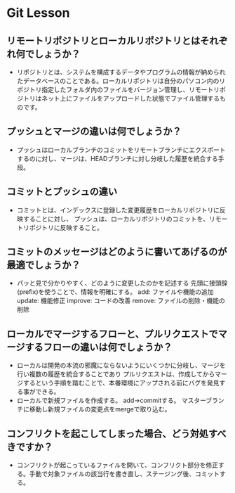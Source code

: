 # Git Lesson

## リモートリポジトリとローカルリポジトリとはそれぞれ何でしょうか？
- リポジトリとは、システムを構成するデータやプログラムの情報が納められたデータベースのことである。ローカルリポジトリは自分のパソコン内のリポジトリ指定したフォルダ内のファイルをバージョン管理し、リモートリポジトリはネット上にファイルをアップロードした状態でファイル管理するものです。

## プッシュとマージの違いは何でしょうか？
- プッシュはローカルブランチのコミットをリモートブランチにエクスポートするのに対し、マージは、HEADブランチに対し分岐した履歴を統合する手段。

## コミットとプッシュの違い
- コミットとは、インデックスに登録した変更履歴をローカルリポジトリに反映することに対し、
プッシュは、ローカルリポジトリのコミットを、リモートリポジトリに反映すること。

## コミットのメッセージはどのように書いてあげるのが最適でしょうか？
- パッと見で分かりやすく、どのように変更したのかを記述する
先頭に接頭辞(prefix)を使うことで、情報を明確にする。
add: ファイルや機能の追加
update: 機能修正
improve: コードの改善
remove: ファイルの削除・機能の削除

## ローカルでマージするフローと、プルリクエストでマージするフローの違いは何でしょうか？
- ローカルは開発の本流の邪魔にならないようにいくつかに分岐し、マージを行い複数の履歴を統合することであり
プルリクエストは、作成してからマージするという手順を踏むことで、本番環境にアップされる前にバグを発見する事ができる。
- ローカルで新規ファイルを作成する。
add→commitする。
マスターブランチに移動し新規ファイルの変更点をmergeで取り込む。


## コンフリクトを起こしてしまった場合、どう対処すべきですか？
- コンフリクトが起こっているファイルを開いて、コンフリクト部分を修正する。手動で対象ファイルの該当行を書き直し、ステージング後、コミットする。